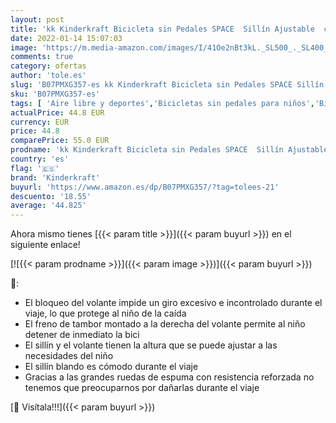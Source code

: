 ```yaml
---
layout: post
title: 'kk Kinderkraft Bicicleta sin Pedales SPACE  Sillín Ajustable  con Freno  Naranja'
date: 2022-01-14 15:07:03
image: 'https://m.media-amazon.com/images/I/41Oe2nBt3kL._SL500_._SL400_.jpg'
comments: true
category: ofertas
author: 'tole.es'
slug: 'B07PMXG357-es kk Kinderkraft Bicicleta sin Pedales SPACE Sillín...'
sku: 'B07PMXG357-es'
tags: [ 'Aire libre y deportes','Bicicletas sin pedales para niños','Bicicletas, triciclos y correpasillos','Juguetes','Juguetes y juegos','bicicleta','kinderkraft', ]
actualPrice: 44.8 EUR
currency: EUR
price: 44.8
comparePrice: 55.0 EUR
prodname: 'kk Kinderkraft Bicicleta sin Pedales SPACE  Sillín Ajustable  con Freno  Naranja'
country: 'es'
flag: '🇪🇸'
brand: 'Kinderkraft'
buyurl: 'https://www.amazon.es/dp/B07PMXG357/?tag=tolees-21'
descuento: '18.55'
average: '44.825'
---
```


Ahora mismo tienes [{{< param title >}}]({{< param buyurl >}}) en el siguiente enlace!

[![{{< param prodname >}}]({{< param image >}})]({{< param buyurl >}})

🔎:

- El bloqueo del volante impide un giro excesivo e incontrolado durante el viaje, lo que protege al niño de la caída
- El freno de tambor montado a la derecha del volante permite al niño detener de inmediato la bici
- El sillín y el volante tienen la altura que se puede ajustar a las necesidades del niño
- El sillín blando es cómodo durante el viaje
- Gracias a las grandes ruedas de espuma con resistencia reforzada no tenemos que preocuparnos por dañarlas durante el viaje

[🛒 Visítala!!!]({{< param buyurl >}})
